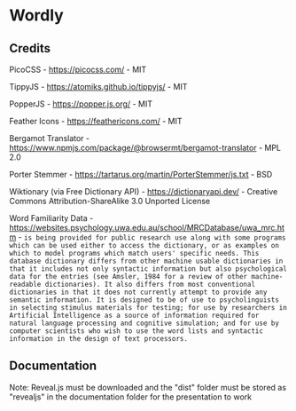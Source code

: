 # Wordly

## Credits

PicoCSS - https://picocss.com/ - MIT

TippyJS - https://atomiks.github.io/tippyjs/ - MIT

PopperJS - https://popper.js.org/ - MIT

Feather Icons - https://feathericons.com/ - MIT

Bergamot Translator - https://www.npmjs.com/package/@browsermt/bergamot-translator - MPL 2.0

Porter Stemmer - https://tartarus.org/martin/PorterStemmer/js.txt - BSD

Wiktionary (via Free Dictionary API) - https://dictionaryapi.dev/ - Creative Commons Attribution-ShareAlike 3.0 Unported License

Word Familiarity Data - https://websites.psychology.uwa.edu.au/school/MRCDatabase/uwa_mrc.htm - `is being provided for public research use along with some programs which can be used either to access the dictionary, or as examples on which to model programs which match users' specific needs. This database dictionary differs from other machine usable dictionaries in that it includes not only syntactic information but also psychological data for the entries (see Amsler, 1984 for a review of other machine-readable dictionaries). It also differs from most conventional dictionaries in that it does not currently attempt to provide any semantic information. It is designed to be of use to psycholinguists in selecting stimulus materials for testing; for use by researchers in Artificial Intelligence as a source of information required for natural language processing and cognitive simulation; and for use by computer scientists who wish to use the word lists and syntactic information in the design of text processors.  `

## Documentation

Note: Reveal.js must be downloaded and the "dist" folder must be stored as "revealjs" in the documentation folder for the presentation to work
